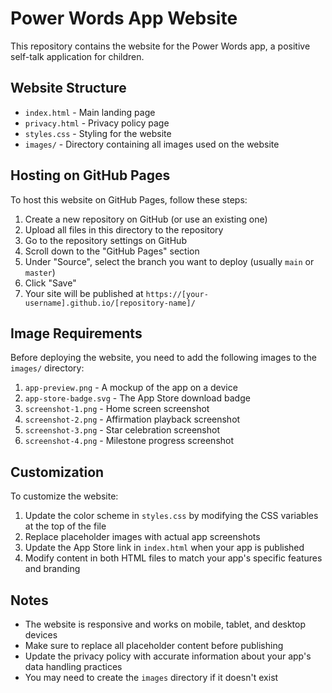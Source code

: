 # Power Words App Website

This repository contains the website for the Power Words app, a positive self-talk application for children.

## Website Structure

- `index.html` - Main landing page
- `privacy.html` - Privacy policy page
- `styles.css` - Styling for the website
- `images/` - Directory containing all images used on the website

## Hosting on GitHub Pages

To host this website on GitHub Pages, follow these steps:

1. Create a new repository on GitHub (or use an existing one)
2. Upload all files in this directory to the repository
3. Go to the repository settings on GitHub
4. Scroll down to the "GitHub Pages" section
5. Under "Source", select the branch you want to deploy (usually `main` or `master`)
6. Click "Save"
7. Your site will be published at `https://[your-username].github.io/[repository-name]/`

## Image Requirements

Before deploying the website, you need to add the following images to the `images/` directory:

1. `app-preview.png` - A mockup of the app on a device
2. `app-store-badge.svg` - The App Store download badge
3. `screenshot-1.png` - Home screen screenshot
4. `screenshot-2.png` - Affirmation playback screenshot
5. `screenshot-3.png` - Star celebration screenshot
6. `screenshot-4.png` - Milestone progress screenshot

## Customization

To customize the website:

1. Update the color scheme in `styles.css` by modifying the CSS variables at the top of the file
2. Replace placeholder images with actual app screenshots
3. Update the App Store link in `index.html` when your app is published
4. Modify content in both HTML files to match your app's specific features and branding

## Notes

- The website is responsive and works on mobile, tablet, and desktop devices
- Make sure to replace all placeholder content before publishing
- Update the privacy policy with accurate information about your app's data handling practices
- You may need to create the `images` directory if it doesn't exist 